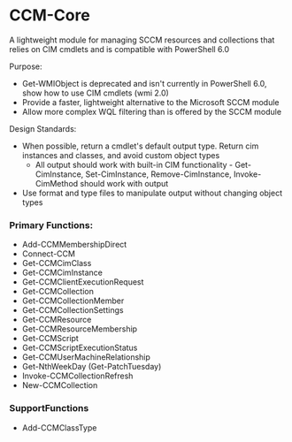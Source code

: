 # CCM-Core
A lightweight module for managing SCCM resources and collections that relies on CIM cmdlets and is compatible with PowerShell 6.0

Purpose:
* Get-WMIObject is deprecated and isn't currently in PowerShell 6.0, show how to use CIM cmdlets (wmi 2.0)
* Provide a faster, lightweight alternative to the Microsoft SCCM module
* Allow more complex WQL filtering than is offered by the SCCM module

Design Standards:
* When possible, return a cmdlet's default output type. Return cim instances and classes, and avoid custom object types
	* All output should work with built-in CIM functionality - Get-CimInstance, Set-CimInstance, Remove-CimInstance, Invoke-CimMethod should work with output
* Use format and type files to manipulate output without changing object types

### Primary Functions:
- Add-CCMMembershipDirect
- Connect-CCM
- Get-CCMCimClass
- Get-CCMCimInstance
- Get-CCMClientExecutionRequest
- Get-CCMCollection
- Get-CCMCollectionMember
- Get-CCMCollectionSettings
- Get-CCMResource
- Get-CCMResourceMembership
- Get-CCMScript
- Get-CCMScriptExecutionStatus
- Get-CCMUserMachineRelationship
- Get-NthWeekDay (Get-PatchTuesday)
- Invoke-CCMCollectionRefresh
- New-CCMCollection

### SupportFunctions
- Add-CCMClassType
